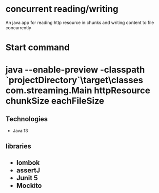 # concurrent reading/writing

An java app for reading http resource in chunks and writing content to file concurrently

<h1>Start command<h1/>
<p>java --enable-preview -classpath `projectDirectory`\target\classes com.streaming.Main httpResource chunkSize eachFileSize<p/>

<h2>Technologies</h2>
<ul>
  <li>Java 13</li>
</ul>
<h2>libraries<h2/>
  <ul>
  <li>lombok</li>
  <li>assertJ</li>
  <li>Junit 5</li>
  <li>Mockito</li>
  <ul/>
